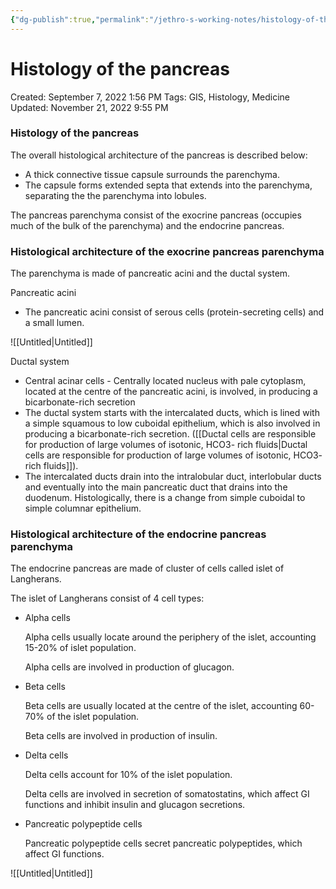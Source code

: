 ```yaml
---
{"dg-publish":true,"permalink":"/jethro-s-working-notes/histology-of-the-pancreas/","dgPassFrontmatter":true}
---
```



# Histology of the pancreas

Created: September 7, 2022 1:56 PM
Tags: GIS, Histology, Medicine
Updated: November 21, 2022 9:55 PM

### Histology of the pancreas

The overall histological architecture of the pancreas is described below:

- A thick connective tissue capsule surrounds the parenchyma.
- The capsule forms extended septa that extends into the parenchyma, separating the the parenchyma into lobules.

The pancreas parenchyma consist of the exocrine pancreas (occupies much of the bulk of the parenchyma) and the endocrine pancreas.

### Histological architecture of the exocrine pancreas parenchyma

The parenchyma is made of pancreatic acini and the ductal system.

Pancreatic acini

- The pancreatic acini consist of serous cells (protein-secreting cells) and a small lumen.

![[Untitled\|Untitled]]

Ductal system

- Central acinar cells - Centrally located nucleus with pale cytoplasm, located at the centre of the pancreatic acini, is involved, in producing a bicarbonate-rich secretion
- The ductal system starts with the intercalated ducts, which is lined with a simple squamous to low cuboidal epithelium, which is also involved in producing a bicarbonate-rich secretion. ([[Ductal cells are responsible for production of large volumes of isotonic, HCO3- rich fluids\|Ductal cells are responsible for production of large volumes of isotonic, HCO3- rich fluids]]).
- The intercalated ducts drain into the intralobular duct, interlobular ducts and eventually into the main pancreatic duct that drains into the duodenum. Histologically, there is a change from simple cuboidal to simple columnar epithelium.

### Histological architecture of the endocrine pancreas parenchyma

The endocrine pancreas are made of cluster of cells called islet of Langherans.

The islet of Langherans consist of 4 cell types:

- Alpha cells
    
    Alpha cells usually locate around the periphery of the islet, accounting 15-20% of islet population.
    
    Alpha cells are involved in production of glucagon.
    
- Beta cells
    
    Beta cells are usually located at the centre of the islet, accounting 60-70% of the islet population.
    
    Beta cells are involved in production of insulin.
    
- Delta cells
    
    Delta cells account for 10% of the islet population. 
    
    Delta cells are involved in secretion of somatostatins, which affect GI functions and inhibit insulin and glucagon secretions.
    
- Pancreatic polypeptide cells
    
    Pancreatic polypeptide cells secret pancreatic polypeptides, which affect GI functions.
    

![[Untitled\|Untitled]]
